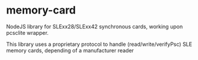 # memory-card
NodeJS library for SLExx28/SLExx42 synchronous cards, working upon pcsclite wrapper.

This library uses a proprietary protocol to handle (read/write/verifyPsc) SLE memory cards, depending of a manufacturer reader
